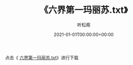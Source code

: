 ﻿---
title:  《六界第一玛丽苏.txt》
date:   2021-01-01T00:00:00+00:00
author: 听松阁
layout: post
permalink: /六界第一玛丽苏/
categories: 小说
tags: [小说]
---

点击《 [六界第一玛丽苏.txt](siteurl10/六界第一玛丽苏.txt)》进行下载